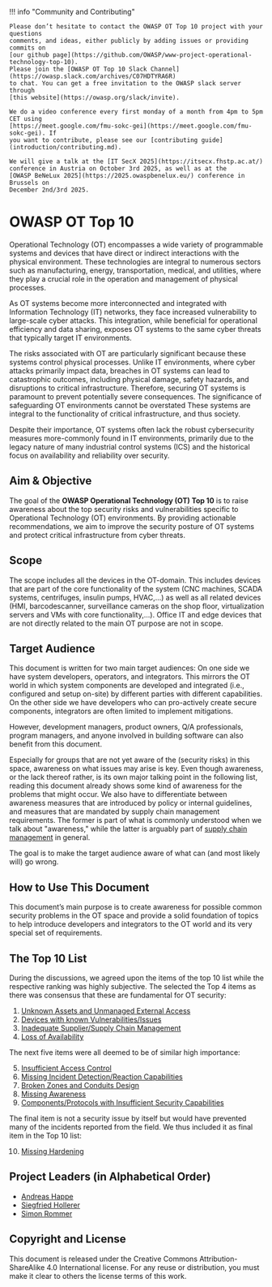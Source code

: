 !!! info "Community and Contributing"

    Please don’t hesitate to contact the OWASP OT Top 10 project with your questions
    comments, and ideas, either publicly by adding issues or providing commits on
    [our github page](https://github.com/OWASP/www-project-operational-technology-top-10).
    Please join the [OWASP OT Top 10 Slack Channel](https://owasp.slack.com/archives/C07HDTYRA6R)
    to chat. You can get a free invitation to the OWASP slack server through
    [this website](https://owasp.org/slack/invite).
    
    We do a video conference every first monday of a month from 4pm to 5pm CET using
    [https://meet.google.com/fmu-sokc-gei](https://meet.google.com/fmu-sokc-gei). If
    you want to contribute, please see our [contributing guide](introduction/contributing.md).

    We will give a talk at the [IT SecX 2025](https://itsecx.fhstp.ac.at/)
    conference in Austria on October 3rd 2025, as well as at the
    [OWASP BeNeLux 2025](https://2025.owaspbenelux.eu/) conference in Brussels on
    December 2nd/3rd 2025.

# OWASP OT Top 10

Operational Technology (OT) encompasses a wide variety of programmable systems and
devices that have direct or indirect interactions with the physical environment.
These technologies are integral to numerous sectors such as manufacturing, energy,
transportation, medical, and utilities, where they play a crucial role in the
operation and management of physical processes.

As OT systems become more interconnected and integrated with Information Technology
(IT) networks, they face increased vulnerability to large-scale cyber attacks. This
integration, while beneficial for operational efficiency and data sharing, exposes OT
systems to the same cyber threats that typically target IT environments.

The risks associated with OT are particularly significant because these systems
control physical processes. Unlike IT environments, where cyber attacks primarily
impact data, breaches in OT systems can lead to catastrophic outcomes, including
physical damage, safety hazards, and disruptions to critical infrastructure.
Therefore, securing OT systems is paramount to prevent potentially severe
consequences. The significance of safeguarding OT environments cannot be overstated
These systems are integral to the functionality of critical infrastructure, and thus society.

Despite their importance, OT systems often lack the robust cybersecurity measures more-commonly found in IT environments, primarily due to the legacy nature of many industrial control systems (ICS) and the historical focus on availability and reliability over security.

## Aim & Objective

The goal of the **OWASP Operational Technology (OT) Top 10** is to raise awareness about the top security risks and vulnerabilities specific to Operational Technology (OT) environments. By providing actionable recommendations, we aim to improve the security posture of OT systems and protect critical infrastructure from cyber threats.

## Scope

The scope includes all the devices in the OT-domain. This includes devices that are part of the core functionality of the system (CNC machines, SCADA systems, centrifuges, insulin pumps, HVAC,...) as well as all related devices (HMI, barcodescanner, surveillance  cameras on the shop floor, virtualization servers and VMs with core functionality,...). Office IT and edge devices that are not directly related to the main OT purpose are not in scope.

## Target Audience

This document is written for two main target audiences: On one side we have system developers, operators, and integrators. This mirrors the OT world in which system components are developed and integrated (i.e., configured and setup on-site) by different parties with different capabilities. On the other side we have developers who can pro-actively create secure components, integrators are often limited to implement mitigations.

However, development managers, product owners, Q/A professionals, program managers, and anyone involved in building software can also benefit from this document.

Especially for groups that are not yet aware of the (security risks) in this space, awareness on what issues may arise is key.
Even though awareness, or the lack thereof rather, is its own major talking point in the following list, reading this document already shows some kind of awareness for the problems that might occur. We also have to differentiate between awareness measures that are introduced by policy or internal guidelines, and measures that are mandated by supply chain management requirements. The former is part of what is commonly understood when we talk about "awareness," while the latter is arguably part of [supply chain management](the-top-10/inadequate_supply_chain_management.md) in general.

The goal is to make the target audience aware of what can (and most likely will) go wrong.

## How to Use This Document

This document’s main purpose is to create awareness for possible common security problems in the OT space and provide a solid foundation of topics to help introduce developers and integrators to the OT world and its very special set of requirements.

## The Top 10 List

During the discussions, we agreed upon the items of the top 10 list while the respective ranking was highly subjective. The selected the Top 4 items as there was consensus that these are fundamental for OT security:

1. [Unknown Assets and Unmanaged External Access](the-top-10/unknown-assets-and-admin-access.md)
2. [Devices with known Vulnerabilities/Issues](the-top-10/accessible-devices-with-known-vulnerabilities.md)
3. [Inadequate Supplier/Supply Chain Management](the-top-10/inadequate_supply_chain_management.md)
4. [Loss of Availability](the-top-10/loss-of-availability.md)

The next five items were all deemed to be of similar high importance:

5. [Insufficient Access Control](the-top-10/insufficient-access-control.md)
6. [Missing Incident Detection/Reaction Capabilities](the-top-10/missing-incident-detection-reaction-capabilities.md)
7. [Broken Zones and Conduits Design](the-top-10/broken-zone-and-conduits-design.md)
8. [Missing Awareness](the-top-10/missing-awareness.md)
9. [Components/Protocols with Insufficient Security Capabilities](the-top-10/components-with-insufficient-security-capabilities.md)

The final item is not a security issue by itself but would have prevented many of the incidents reported from the field. We thus included it as final item in the Top 10 list:

10. [Missing Hardening](the-top-10/missing-hardening.md)

## Project Leaders (in Alphabetical Order)

- [Andreas Happe](mailto:andreas.happe@owasp.org)
- [Siegfried Hollerer](mailto:siegfried.hollerer@owasp.org)
- [Simon Rommer](mailto:simon.rommer@owasp.org)

## Copyright and License

This document is released under the Creative Commons Attribution-ShareAlike 4.0 International license. For any reuse or distribution, you must make it clear to others the license terms of this work.
